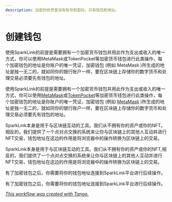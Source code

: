 ```yaml
---
description: 加密的世界里没有账号和密码，只有钱包和地址。
---
```


# 创建钱包

使用SparkLink的前提是需要拥有一个加密货币钱包并用此作为支出或收入的唯一方式，你可以使用MetaMask或TokenPocket等加密货币钱包进行此类操作，每个加密钱包的地址是你账户的唯一凭证，加密钱包 (例如 MetaMask )所生成的地址是独一无二的，就如同你的银行账户一样，要在区块链上存储你的数字货币和处理交易必须要先有钱包的地址。

使用SparkLink的前提是需要拥有一个加密货币钱包并用此作为支出或收入的唯一方式，你可以使用[MetaMask](https://metamask.io)或[TokenPocket](https://tokenpocket.pro)等加密货币钱包进行此类操作，每个加密钱包的地址是你账户的唯一凭证，加密钱包 (例如 [MetaMask](https://metamask.io) )所生成的地址是独一无二的，就如同你的银行账户一样，要在区块链上存储你的数字货币和处理交易必须要先有钱包的地址。

SparkLink本身是用于与区块链互动的工具。我们从不拥有你的资产或你的NFT。相反的，我们提供了一个点对点交换的系统来让你与区块链上的其他人互动并进行NFT交易，钱包地址在这边的作用是将浏览器中的操作转换为区块链上的交易。

SparkLink本身是用于与区块链互动的工具。我们从不拥有你的资产或你的NFT,相反的，我们提供了一个点对点交换的系统来让你与区块链上的其他人互动并进行NFT交易，钱包地址在这边的作用是将浏览器中的操作转换为区块链上的交易。

有了加密钱包之后，你需要将你的钱包地址连接到SparkLink平台进行后续操作。

有了加密钱包之后，你需要将你的钱包地址连接到SparkLink平台进行后续操作。

[_This workflow was created with Tango._](https://app.tango.us/app/workflow/7d7d5828-8ba0-43fb-8041-da7221d146a5)

